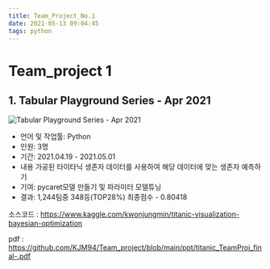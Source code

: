 ```yaml
---
title: Team_Project_No.1
date: 2021-05-13 09:04:45
tags: python
---
```


# Team_project 1

## 1. Tabular Playground Series - Apr 2021

![Tabular Playground Series - Apr 2021](https://user-images.githubusercontent.com/59479116/121624599-c9936d80-caac-11eb-9c2f-348edf17cdf7.png)

- 언어 및 작업툴: Python
- 인원: 3명
- 기간: 2021.04.19 - 2021.05.01
- 내용
  가공된 타이타닉 생존자 데이터를 사용하여 해당 데이터에 맞는 생존자 예측하기
- 기여: pycaret모델 만들기 및 파라미터 모델튜닝
- 결과: 1,244팀중 348등(TOP28%) 최종점수 - 0.80418

소스코드 : https://www.kaggle.com/kwonjungmin/titanic-visualization-bayesian-optimization

pdf : https://github.com/KJM94/Team_project/blob/main/ppt/titanic_TeamProj_final-.pdf


